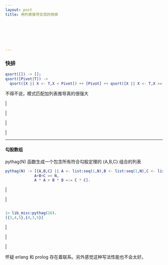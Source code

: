 ```yaml
---
layout: post
title: 用列表推导实现的快排







---
```


### 快排



```erlang
qsort([]) -> [];
qsort([Pivot|T]) -> 
  qsort([X || X <- T,X < Pivot]) ++ [Pivot] ++ qsort([X || X <- T,X >= Pivot]).
```





不得不说，模式匹配加列表推导真的很强大



|

|

|

|

---

#### 勾股数组

pythag(N) 函数生成一个包含所有符合勾股定理的 {A,B,C} 组合的列表

```erlang
pythag(N) -> [{A,B,C} || A <- list:seq(1,N),B <- list:seq(1,N),C <- list:seq(1,N),
             A+B+C =< N,
             A * A + B * B =:= C * C].
```





|

|



```erlang

1> lib_misc:pythag(16). 
[{3,4,5},{4,3,5}]
```



|

|

|

怀疑 erlang 和 prolog 存在着联系。另外感觉这种写法性能也不会太好。